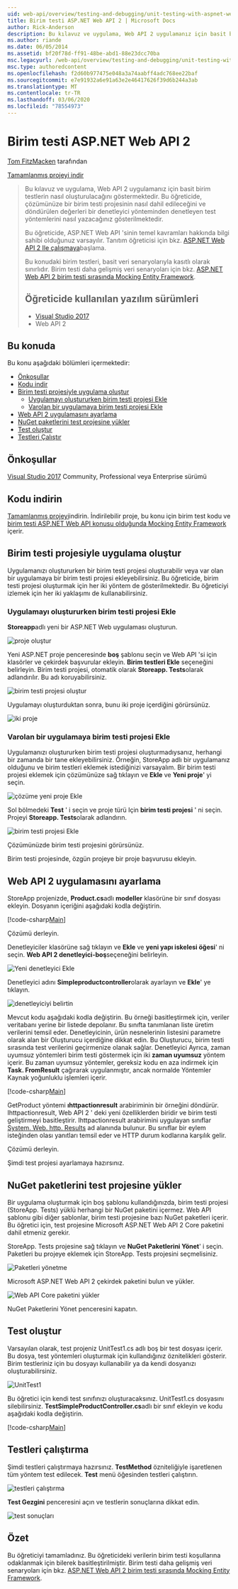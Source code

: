 ```yaml
---
uid: web-api/overview/testing-and-debugging/unit-testing-with-aspnet-web-api
title: Birim testi ASP.NET Web API 2 | Microsoft Docs
author: Rick-Anderson
description: Bu kılavuz ve uygulama, Web API 2 uygulamanız için basit birim testlerin nasıl oluşturulacağını göstermektedir. Bu öğreticide bir birim testi proj 'i nasıl dahil edileceğini gösterilmektedir...
ms.author: riande
ms.date: 06/05/2014
ms.assetid: bf20f78d-ff91-48be-abd1-88e23dcc70ba
msc.legacyurl: /web-api/overview/testing-and-debugging/unit-testing-with-aspnet-web-api
msc.type: authoredcontent
ms.openlocfilehash: f2d60b977475e048a3a74aabff4adc768ee22baf
ms.sourcegitcommit: e7e91932a6e91a63e2e46417626f39d6b244a3ab
ms.translationtype: MT
ms.contentlocale: tr-TR
ms.lasthandoff: 03/06/2020
ms.locfileid: "78554973"
---
```

# <a name="unit-testing-aspnet-web-api-2"></a>Birim testi ASP.NET Web API 2

[Tom FitzMacken](https://github.com/tfitzmac) tarafından

[Tamamlanmış projeyi indir](https://code.msdn.microsoft.com/Unit-Testing-with-ASPNET-1374bc11)

> Bu kılavuz ve uygulama, Web API 2 uygulamanız için basit birim testlerin nasıl oluşturulacağını göstermektedir. Bu öğreticide, çözümünüze bir birim testi projesinin nasıl dahil edileceğini ve döndürülen değerleri bir denetleyici yönteminden denetleyen test yöntemlerini nasıl yazacağınız gösterilmektedir.
>
> Bu öğreticide, ASP.NET Web API 'sinin temel kavramları hakkında bilgi sahibi olduğunuz varsayılır. Tanıtım öğreticisi için bkz. [ASP.NET Web API 2 Ile çalışmaya](../getting-started-with-aspnet-web-api/tutorial-your-first-web-api.md)başlama.
>
> Bu konudaki birim testleri, basit veri senaryolarıyla kasıtlı olarak sınırlıdır. Birim testi daha gelişmiş veri senaryoları için bkz. [ASP.NET Web API 2 birim testi sırasında Mocking Entity Framework](mocking-entity-framework-when-unit-testing-aspnet-web-api-2.md).
>
> ## <a name="software-versions-used-in-the-tutorial"></a>Öğreticide kullanılan yazılım sürümleri
>
> - [Visual Studio 2017](https://visualstudio.microsoft.com/downloads/?utm_medium=microsoft&utm_source=docs.microsoft.com&utm_campaign=button+cta&utm_content=download+vs2017)
> - Web API 2

## <a name="in-this-topic"></a>Bu konuda

Bu konu aşağıdaki bölümleri içermektedir:

- [Önkoşullar](#prereqs)
- [Kodu indir](#download)
- [Birim testi projesiyle uygulama oluştur](#appwithunittest)
    - [Uygulamayı oluştururken birim testi projesi Ekle](#whencreate)
    - [Varolan bir uygulamaya birim testi projesi Ekle](#addtoexisting)
- [Web API 2 uygulamasını ayarlama](#setupproject)
- [NuGet paketlerini test projesine yükler](#testpackages)
- [Test oluştur](#tests)
- [Testleri Çalıştır](#runtests)

<a id="prereqs"></a>
## <a name="prerequisites"></a>Önkoşullar

[Visual Studio 2017](https://visualstudio.microsoft.com/downloads/?utm_medium=microsoft&utm_source=docs.microsoft.com&utm_campaign=button+cta&utm_content=download+vs2017) Community, Professional veya Enterprise sürümü

<a id="download"></a>
## <a name="download-code"></a>Kodu indirin

[Tamamlanmış projeyi](https://code.msdn.microsoft.com/Unit-Testing-with-ASPNET-1374bc11)indirin. İndirilebilir proje, bu konu için birim test kodu ve [birim testi ASP.NET Web API konusu olduğunda Mocking Entity Framework](mocking-entity-framework-when-unit-testing-aspnet-web-api-2.md) içerir.

<a id="appwithunittest"></a>
## <a name="create-application-with-unit-test-project"></a>Birim testi projesiyle uygulama oluştur

Uygulamanızı oluştururken bir birim testi projesi oluşturabilir veya var olan bir uygulamaya bir birim testi projesi ekleyebilirsiniz. Bu öğreticide, birim testi projesi oluşturmak için her iki yöntem de gösterilmektedir. Bu öğreticiyi izlemek için her iki yaklaşımı de kullanabilirsiniz.

<a id="whencreate"></a>
### <a name="add-unit-test-project-when-creating-the-application"></a>Uygulamayı oluştururken birim testi projesi Ekle

**Storeapp**adlı yeni bir ASP.NET Web uygulaması oluşturun.

![proje oluştur](unit-testing-with-aspnet-web-api/_static/image1.png)

Yeni ASP.NET proje penceresinde **boş** şablonu seçin ve Web API 'si için klasörler ve çekirdek başvurular ekleyin. **Birim testleri Ekle** seçeneğini belirleyin. Birim testi projesi, otomatik olarak **Storeapp. Tests**olarak adlandırılır. Bu adı koruyabilirsiniz.

![birim testi projesi oluştur](unit-testing-with-aspnet-web-api/_static/image2.png)

Uygulamayı oluşturduktan sonra, bunu iki proje içerdiğini görürsünüz.

![iki proje](unit-testing-with-aspnet-web-api/_static/image3.png)

<a id="addtoexisting"></a>
### <a name="add-unit-test-project-to-an-existing-application"></a>Varolan bir uygulamaya birim testi projesi Ekle

Uygulamanızı oluştururken birim testi projesi oluşturmadıysanız, herhangi bir zamanda bir tane ekleyebilirsiniz. Örneğin, StoreApp adlı bir uygulamanız olduğunu ve birim testleri eklemek istediğinizi varsayalım. Bir birim testi projesi eklemek için çözümünüze sağ tıklayın ve **Ekle** ve **Yeni proje**' yi seçin.

![çözüme yeni proje Ekle](unit-testing-with-aspnet-web-api/_static/image4.png)

Sol bölmedeki **Test** ' i seçin ve proje türü Için **birim testi projesi** ' ni seçin. Projeyi **Storeapp. Tests**olarak adlandırın.

![birim testi projesi Ekle](unit-testing-with-aspnet-web-api/_static/image5.png)

Çözümünüzde birim testi projesini görürsünüz.

Birim testi projesinde, özgün projeye bir proje başvurusu ekleyin.

<a id="setupproject"></a>
## <a name="set-up-the-web-api-2-application"></a>Web API 2 uygulamasını ayarlama

StoreApp projenizde, **Product.cs**adlı **modeller** klasörüne bir sınıf dosyası ekleyin. Dosyanın içeriğini aşağıdaki kodla değiştirin.

[!code-csharp[Main](unit-testing-with-aspnet-web-api/samples/sample1.cs)]

Çözümü derleyin.

Denetleyiciler klasörüne sağ tıklayın ve **Ekle** ve **yeni yapı iskelesi öğesi**' ni seçin. **Web API 2 denetleyici-boş**seçeneğini belirleyin.

![Yeni denetleyici Ekle](unit-testing-with-aspnet-web-api/_static/image6.png)

Denetleyici adını **Simpleproductcontroller**olarak ayarlayın ve **Ekle**' ye tıklayın.

![denetleyiciyi belirtin](unit-testing-with-aspnet-web-api/_static/image7.png)

Mevcut kodu aşağıdaki kodla değiştirin. Bu örneği basitleştirmek için, veriler veritabanı yerine bir listede depolanır. Bu sınıfta tanımlanan liste üretim verilerini temsil eder. Denetleyicinin, ürün nesnelerinin listesini parametre olarak alan bir Oluşturucu içerdiğine dikkat edin. Bu Oluşturucu, birim testi sırasında test verilerini geçirmenize olanak sağlar. Denetleyici Ayrıca, zaman uyumsuz yöntemleri birim testi göstermek için iki **zaman uyumsuz** yöntem içerir. Bu zaman uyumsuz yöntemler, gereksiz kodu en aza indirmek için **Task. FromResult** çağırarak uygulanmıştır, ancak normalde Yöntemler Kaynak yoğunluklu işlemleri içerir.

[!code-csharp[Main](unit-testing-with-aspnet-web-api/samples/sample2.cs)]

GetProduct yöntemi **ıhttpactionresult** arabiriminin bir örneğini döndürür. Ihttpactionresult, Web API 2 ' deki yeni özelliklerden biridir ve birim testi geliştirmeyi basitleştirir. Ihttpactionresult arabirimini uygulayan sınıflar [System. Web. http. Results](https://msdn.microsoft.com/library/system.web.http.results.aspx) ad alanında bulunur. Bu sınıflar bir eylem isteğinden olası yanıtları temsil eder ve HTTP durum kodlarına karşılık gelir.

Çözümü derleyin.

Şimdi test projesi ayarlamaya hazırsınız.

<a id="testpackages"></a>
## <a name="install-nuget-packages-in-test-project"></a>NuGet paketlerini test projesine yükler

Bir uygulama oluşturmak için boş şablonu kullandığınızda, birim testi projesi (StoreApp. Tests) yüklü herhangi bir NuGet paketini içermez. Web API şablonu gibi diğer şablonlar, birim testi projesine bazı NuGet paketleri içerir. Bu öğretici için, test projesine Microsoft ASP.NET Web API 2 Core paketini dahil etmeniz gerekir.

StoreApp. Tests projesine sağ tıklayın ve **NuGet Paketlerini Yönet**' i seçin. Paketleri bu projeye eklemek için StoreApp. Tests projesini seçmelisiniz.

![Paketleri yönetme](unit-testing-with-aspnet-web-api/_static/image8.png)

Microsoft ASP.NET Web API 2 çekirdek paketini bulun ve yükler.

![Web API Core paketini yükler](unit-testing-with-aspnet-web-api/_static/image9.png)

NuGet Paketlerini Yönet penceresini kapatın.

<a id="tests"></a>
## <a name="create-tests"></a>Test oluştur

Varsayılan olarak, test projeniz UnitTest1.cs adlı boş bir test dosyası içerir. Bu dosya, test yöntemleri oluşturmak için kullandığınız öznitelikleri gösterir. Birim testleriniz için bu dosyayı kullanabilir ya da kendi dosyanızı oluşturabilirsiniz.

![UnitTest1](unit-testing-with-aspnet-web-api/_static/image10.png)

Bu öğretici için kendi test sınıfınızı oluşturacaksınız. UnitTest1.cs dosyasını silebilirsiniz. **TestSimpleProductController.cs**adlı bir sınıf ekleyin ve kodu aşağıdaki kodla değiştirin.

[!code-csharp[Main](unit-testing-with-aspnet-web-api/samples/sample3.cs)]

<a id="runtests"></a>
## <a name="run-tests"></a>Testleri çalıştırma

Şimdi testleri çalıştırmaya hazırsınız. **TestMethod** özniteliğiyle işaretlenen tüm yöntem test edilecek. **Test** menü öğesinden testleri çalıştırın.

![testleri çalıştırma](unit-testing-with-aspnet-web-api/_static/image11.png)

**Test Gezgini** penceresini açın ve testlerin sonuçlarına dikkat edin.

![test sonuçları](unit-testing-with-aspnet-web-api/_static/image12.png)

## <a name="summary"></a>Özet

Bu öğreticiyi tamamladınız. Bu öğreticideki verilerin birim testi koşullarına odaklanmak için bilerek basitleştirilmiştir. Birim testi daha gelişmiş veri senaryoları için bkz. [ASP.NET Web API 2 birim testi sırasında Mocking Entity Framework](mocking-entity-framework-when-unit-testing-aspnet-web-api-2.md).
